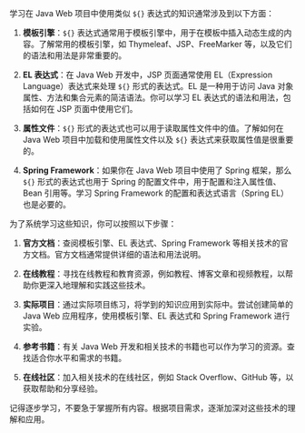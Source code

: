 学习在 Java Web 项目中使用类似 `${}` 表达式的知识通常涉及到以下方面：

1. **模板引擎**：`${}` 表达式通常用于模板引擎中，用于在模板中插入动态生成的内容。了解常用的模板引擎，如 Thymeleaf、JSP、FreeMarker 等，以及它们的语法和用法是非常重要的。

2. **EL 表达式**：在 Java Web 开发中，JSP 页面通常使用 EL（Expression Language）表达式来处理 `${}` 形式的表达式。EL 是一种用于访问 Java 对象属性、方法和集合元素的简洁语法。你可以学习 EL 表达式的语法和用法，包括如何在 JSP 页面中使用它们。

3. **属性文件**：`${}` 形式的表达式也可以用于读取属性文件中的值。了解如何在 Java Web 项目中加载和使用属性文件以及 `${}` 表达式来获取属性值是很重要的。

4. **Spring Framework**：如果你在 Java Web 项目中使用了 Spring 框架，那么 `${}` 形式的表达式也用于 Spring 的配置文件中，用于配置和注入属性值、Bean 引用等。学习 Spring Framework 的配置和表达式语言（Spring EL）也是必要的。

为了系统学习这些知识，你可以按照以下步骤：

1. **官方文档**：查阅模板引擎、EL 表达式、Spring Framework 等相关技术的官方文档。官方文档通常提供详细的语法和用法说明。

2. **在线教程**：寻找在线教程和教育资源，例如教程、博客文章和视频教程，以帮助你更深入地理解和实践这些技术。

3. **实际项目**：通过实际项目练习，将学到的知识应用到实际中。尝试创建简单的 Java Web 应用程序，使用模板引擎、EL 表达式和 Spring Framework 进行实验。

4. **参考书籍**：有关 Java Web 开发和相关技术的书籍也可以作为学习的资源。查找适合你水平和需求的书籍。

5. **在线社区**：加入相关技术的在线社区，例如 Stack Overflow、GitHub 等，以获取帮助和分享经验。

记得逐步学习，不要急于掌握所有内容。根据项目需求，逐渐加深对这些技术的理解和应用。